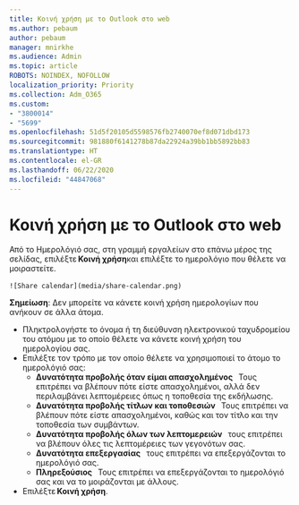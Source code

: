 ```yaml
---
title: Κοινή χρήση με το Outlook στο web
ms.author: pebaum
author: pebaum
manager: mnirkhe
ms.audience: Admin
ms.topic: article
ROBOTS: NOINDEX, NOFOLLOW
localization_priority: Priority
ms.collection: Adm_O365
ms.custom:
- "3800014"
- "5699"
ms.openlocfilehash: 51d5f20105d5598576fb2740070ef8d071dbd173
ms.sourcegitcommit: 981880f6141278b87da22924a39bb1bb5892bb83
ms.translationtype: HT
ms.contentlocale: el-GR
ms.lasthandoff: 06/22/2020
ms.locfileid: "44847068"
---
```

# <a name="sharing-with-outlook-on-the-web"></a>Κοινή χρήση με το Outlook στο web

Από το Ημερολόγιό σας, στη γραμμή εργαλείων στο επάνω μέρος της σελίδας, επιλέξτε **Κοινή χρήση**και επιλέξτε το ημερολόγιο που θέλετε να μοιραστείτε.

    ![Share calendar](media/share-calendar.png)

**Σημείωση**: Δεν μπορείτε να κάνετε κοινή χρήση ημερολογίων που ανήκουν σε άλλα άτομα.

- Πληκτρολογήστε το όνομα ή τη διεύθυνση ηλεκτρονικού ταχυδρομείου του ατόμου με το οποίο θέλετε να κάνετε κοινή χρήση του ημερολογίου σας.
- Επιλέξτε τον τρόπο με τον οποίο θέλετε να χρησιμοποιεί το άτομο το ημερολόγιό σας:
    - **Δυνατότητα προβολής όταν είμαι απασχολημένος**   Τους επιτρέπει να βλέπουν πότε είστε απασχολημένοι, αλλά δεν περιλαμβάνει λεπτομέρειες όπως η τοποθεσία της εκδήλωσης.
    - **Δυνατότητα προβολής τίτλων και τοποθεσιών**   Τους επιτρέπει να βλέπουν πότε είστε απασχολημένοι, καθώς και τον τίτλο και την τοποθεσία των συμβάντων.
    - **Δυνατότητα προβολής όλων των λεπτομερειών**   τους επιτρέπει να βλέπουν όλες τις λεπτομέρειες των γεγονότων σας.
    - **Δυνατότητα επεξεργασίας**   τους επιτρέπει να επεξεργάζονται το ημερολόγιό σας.
    - **Πληρεξούσιος**   Τους επιτρέπει να επεξεργάζονται το ημερολόγιό σας και να το μοιράζονται με άλλους.
- Επιλέξτε **Κοινή χρήση**.
